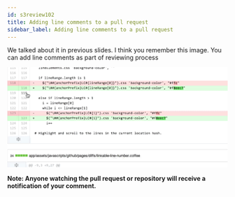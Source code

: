 ```yaml
---
id: s3review102
title: Adding line comments to a pull request
sidebar_label: Adding line comments to a pull request
---
```




We talked about it in previous slides.
I think you remember this image. You can add line comments as part of reviewing process



![xxx](https://raw.githubusercontent.com/ChickenKyiv/awesome-git-article/master/img/PR/review/hover-comment-icon.gif)


**Note: Anyone watching the pull request or repository will receive a notification of your comment.**
